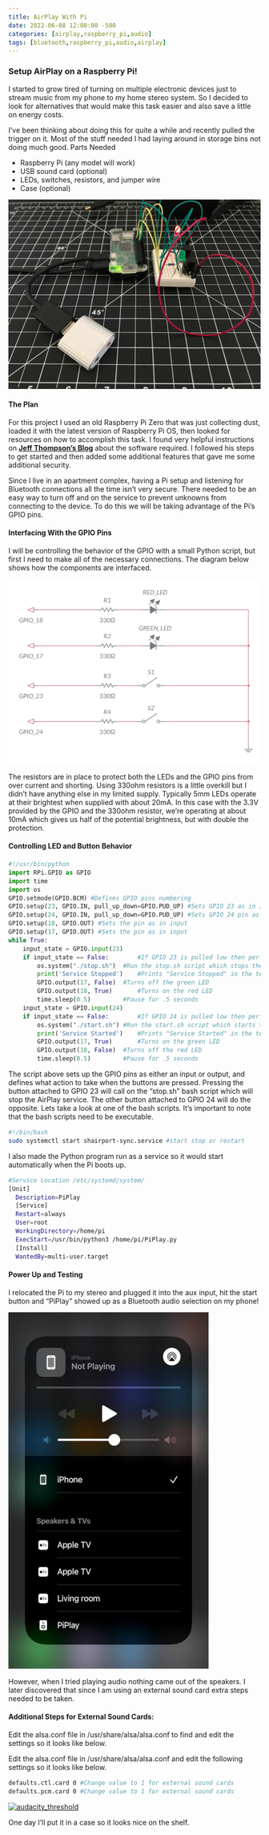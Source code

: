```yaml
---
title: AirPlay With Pi
date: 2022-06-08 12:00:00 -500
categories: [airplay,raspberry_pi,audio]
tags: [bluetooth,raspberry_pi,audio,airplay]
---
```


### Setup AirPlay on a Raspberry Pi!

I started to grow tired of turning on multiple electronic devices just to stream music from my phone to my home stereo system. So I decided to look for alternatives that would make this task easier and also save a little on energy costs.

I’ve been thinking about doing this for quite a while and recently pulled the trigger on it. Most of the stuff needed I had laying around in storage bins not doing much good.
Parts Needed

* Raspberry Pi (any model will work)
* USB sound card (optional)
* LEDs, switches, resistors, and jumper wire
* Case (optional)

![airplay_wiring](/assets/airplaypi/IMG_3675_small.JPG)

#### The Plan

For this project I used an old Raspberry Pi Zero that was just collecting dust, loaded it with the latest version of Raspberry Pi OS, then looked for resources on how to accomplish this task. I found very helpful instructions on [**Jeff Thompson’s Blog**](https://www.jeffreythompson.org/blog/2020/04/29/build-an-airplay-receiver-using-raspberry-pi/) about the software required. I followed his steps to get started and then added some additional features that gave me some additional security.

Since I live in an apartment complex, having a Pi setup and listening for Bluetooth connections all the time isn’t very secure. There needed to be an easy way to turn off and on the service to prevent unknowns from connecting to the device. To do this we will be taking advantage of the Pi’s GPIO pins.

#### Interfacing With the GPIO Pins

I will be controlling the behavior of the GPIO with a small Python script, but first I need to make all of the necessary connections. The diagram below shows how the components are interfaced.

![multisim_schematic](/assets/airplaypi/multisim_schematic.png)

The resistors are in place to protect both the LEDs and the GPIO pins from over current and shorting. Using 330ohm resistors is a little overkill but I didn’t have anything else in my limited supply. Typically 5mm LEDs operate at their brightest when supplied with about 20mA. In this case with the 3.3V provided by the GPIO and the 330ohm resistor, we’re operating at about 10mA which gives us half of the potential brightness, but with double the protection.

#### Controlling LED and Button Behavior

```python
#!/usr/bin/python
import RPi.GPIO as GPIO
import time
import os
GPIO.setmode(GPIO.BCM) #Defines GPIO pins numbering
GPIO.setup(23, GPIO.IN, pull_up_down=GPIO.PUD_UP) #Sets GPIO 23 as in input and pulls it up
GPIO.setup(24, GPIO.IN, pull_up_down=GPIO.PUD_UP) #Sets GPIO 24 pin as in input and pulls it up
GPIO.setup(18, GPIO.OUT) #Sets the pin as in input
GPIO.setup(17, GPIO.OUT) #Sets the pin as in input
while True:
    input_state = GPIO.input(23)
    if input_state == False:		#If GPIO 23 is pulled low then perform the tasks below
        os.system("./stop.sh")	#Run the stop.sh script which stops the AirPLay service
        print('Service Stopped')	#Prints "Service Stopped" in the terminal
        GPIO.output(17, False)	#Turns off the green LED
        GPIO.output(18, True)		#Turns on the red LED
        time.sleep(0.5)			#Pause for .5 seconds
    input_state = GPIO.input(24)
    if input_state == False:		#If GPIO 24 is pulled low then perform the tasks below
        os.system("./start.sh")	#Run the start.sh script which starts the AirPlay service
        print('Service Started')	#Prints "Service Started" in the terminal
        GPIO.output(17, True)		#Turns on the green LED
        GPIO.output(18, False)	#Turns off the red LED
        time.sleep(0.5)			#Pause for .5 seconds
```
The script above sets up the GPIO pins as either an input or output, and defines what action to take when the buttons are pressed. Pressing the button attached to GPIO 23 will call on the “stop.sh” bash script which will stop the AirPlay service. The other button attached to GPIO 24 will do the opposite. Lets take a look at one of the bash scripts. It’s important to note that the bash scripts need to be executable.

```bash
#!/bin/bash
sudo systemctl start shairport-sync.service #start stop or restart
```
I also made the Python program run as a service so it would start automatically when the Pi boots up.

```bash
#Service Location /etc/systemd/system/
[Unit]
  Description=PiPlay
  [Service]
  Restart=always
  User=root
  WorkingDirectory=/home/pi
  ExecStart=/usr/bin/python3 /home/pi/PiPlay.py
  [Install]
  WantedBy=multi-user.target
```
#### Power Up and Testing

I relocated the Pi to my stereo and plugged it into the aux input, hit the start button and “PiPlay” showed up as a Bluetooth audio selection on my phone!

![phone_pic](/assets/airplaypi/IMG_3689_small.jpg)

However, when I tried playing audio nothing came out of the speakers. I later discovered that since I am using an external sound card extra steps needed to be taken.

#### Additional Steps for External Sound Cards:

Edit the alsa.conf file in /usr/share/alsa/alsa.conf to find and edit the settings so it looks like below.

Edit the alsa.conf file in /usr/share/alsa/alsa.conf and edit the  following settings so it looks like below.

````bash
defaults.ctl.card 0 #Change value to 1 for external sound cards
defaults.pcm.card 0 #Change value to 1 for external sound cards
``````

[![audacity_threshold](/assets/airplaypi/pi_play_video.png)](https://www.youtube.com/watch?v=4ksUKYzRKdY)

One day I’ll put it in a case so it looks nice on the shelf.